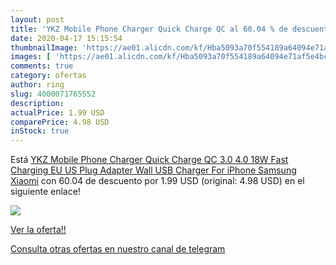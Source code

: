 ```yaml
---
layout: post
title: 'YKZ Mobile Phone Charger Quick Charge QC al 60.04 % de descuento'
date: 2020-04-17 15:15:54
thumbnailImage: 'https://ae01.alicdn.com/kf/Hba5093a70f554189a64094e71af5e4bca/YKZ-Mobile-Phone-Charger-Quick-Charge-QC-3-0-4-0-18W-Fast-Charging-EU-US.jpg_350x350._SL200_.jpg'
images: [ 'https://ae01.alicdn.com/kf/Hba5093a70f554189a64094e71af5e4bca/YKZ-Mobile-Phone-Charger-Quick-Charge-QC-3-0-4-0-18W-Fast-Charging-EU-US.jpg_350x350._SL200_.jpg' ]
comments: true
category: ofertas
author: ring
slug: 4000071765552
description:
actualPrice: 1.99 USD
comparePrice: 4.98 USD
inStock: true
---
```


Está [YKZ Mobile Phone Charger Quick Charge QC 3.0 4.0 18W Fast Charging EU US Plug Adapter Wall USB Charger For iPhone Samsung Xiaomi](https://www.amazon.com/dp/4000071765552/?tag=redken08-20) con 60.04 de descuento por 1.99 USD (original: 4.98 USD) en el siguiente enlace!

[![](https://ae01.alicdn.com/kf/Hba5093a70f554189a64094e71af5e4bca/YKZ-Mobile-Phone-Charger-Quick-Charge-QC-3-0-4-0-18W-Fast-Charging-EU-US.jpg_350x350._SL200_.jpg)](https://www.amazon.com/dp/4000071765552/?tag=redken08-20)

[Ver la oferta!!](https://www.amazon.com/dp/4000071765552/?tag=redken08-20)

[Consulta otras ofertas en nuestro canal de telegram](https://t.me/s/ofertas25)
